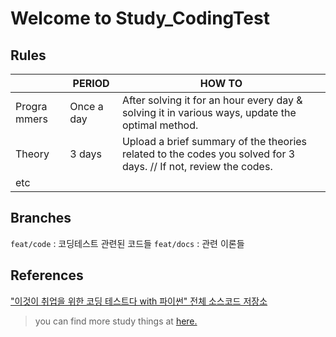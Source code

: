 # Welcome to Study_CodingTest
## Rules
||PERIOD|HOW TO|
|---------|-----------|--------|
|Progra mmers|Once a day|After solving it for an hour every day & solving it in various ways, update the optimal method.|
|Theory|3 days|Upload a brief summary of the theories related to the codes you solved for 3 days. // If not, review the codes.
|etc|||

## Branches
`feat/code` : 코딩테스트 관련된 코드들 
`feat/docs` : 관련 이론들

## References
["이것이 취업을 위한 코딩 테스트다 with 파이썬" 전체 소스코드 저장소](https://github.com/ndb796/python-for-coding-test)


> you can find more study things at [here.](https://imsh0206.tistory.com/)
